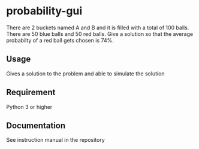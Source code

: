 # probability-gui
There are 2 buckets named A and B and it is filled with a total of 100 balls. There are 50 blue balls and 50 red balls. Give a solution so that the average probabilty of a red ball gets chosen is 74%.

## Usage
Gives a solution to the problem and able to simulate the solution

## Requirement
Python 3 or higher

## Documentation
See instruction manual in the repository


